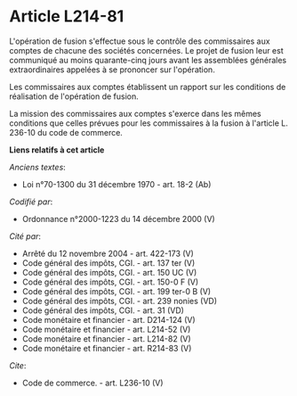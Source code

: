 # Article L214-81

L'opération de fusion s'effectue sous le contrôle des commissaires aux comptes de chacune des sociétés concernées. Le projet
de fusion leur est communiqué au moins quarante-cinq jours avant les assemblées générales extraordinaires appelées à se
prononcer sur l'opération.

Les commissaires aux comptes établissent un rapport sur les conditions de réalisation de l'opération de fusion.

La mission des commissaires aux comptes s'exerce dans les mêmes conditions que celles prévues pour les commissaires à la
fusion à l'article L. 236-10 du code de commerce.

**Liens relatifs à cet article**

_Anciens textes_:

  - Loi n°70-1300 du 31 décembre 1970 - art. 18-2 (Ab)

_Codifié par_:

  - Ordonnance n°2000-1223 du 14 décembre 2000 (V)

_Cité par_:

  - Arrêté du 12 novembre 2004 - art. 422-173 (V)
  - Code général des impôts, CGI. - art. 137 ter (V)
  - Code général des impôts, CGI. - art. 150 UC (V)
  - Code général des impôts, CGI. - art. 150-0 F (V)
  - Code général des impôts, CGI. - art. 199 ter-0 B (V)
  - Code général des impôts, CGI. - art. 239 nonies (VD)
  - Code général des impôts, CGI. - art. 31 (VD)
  - Code monétaire et financier - art. D214-124 (V)
  - Code monétaire et financier - art. L214-52 (V)
  - Code monétaire et financier - art. L214-82 (V)
  - Code monétaire et financier - art. R214-83 (V)

_Cite_:

  - Code de commerce. - art. L236-10 (V)
